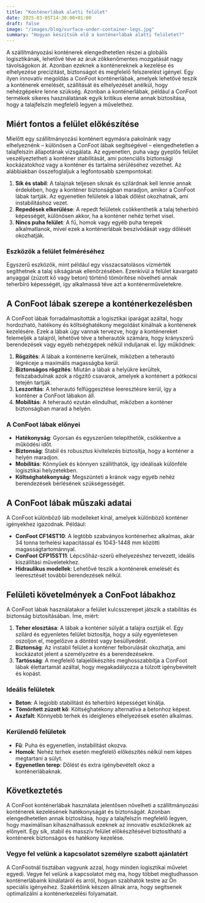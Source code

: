 ```yaml
---
title: "Konténerlábak alatti felület"
date: 2025-03-05T14:30:00+01:00
draft: false
image: "/images/blog/surface-under-container-legs.jpg"
summary: "Hogyan készítsük elő a konténerlábak alatti felületet?"
---
```


A szállítmányozási konténerek elengedhetetlen részei a globális logisztikának, lehetővé téve az áruk zökkenőmentes mozgatását nagy távolságokon át. Azonban ezeknek a konténereknek a kezelése és elhelyezése precizitást, biztonságot és megfelelő felszerelést igényel. Egy ilyen innovatív megoldás a ConFoot konténerlábak, amelyek lehetővé teszik a konténerek emelését, szállítását és elhelyezését anélkül, hogy nehézgépekre lenne szükség. Azonban a konténerlábak, például a ConFoot termékek sikeres használatának egyik kritikus eleme annak biztosítása, hogy a talajfelszín megfelelő legyen a művelethez.

## Miért fontos a felület előkészítése

Mielőtt egy szállítmányozási konténert egymásra pakolnánk vagy elhelyeznénk – különösen a ConFoot lábak segítségével – elengedhetetlen a talajfelszín állapotának vizsgálata. Az egyenetlen, puha vagy gyeplős felület veszélyeztetheti a konténer stabilitását, ami potenciális biztonsági kockázatokhoz vagy a konténer és tartalma sérüléséhez vezethet. Az alábbiakban összefoglaljuk a legfontosabb szempontokat:

1. **Sík és stabil**: A talajnak teljesen síknak és szilárdnak kell lennie annak érdekében, hogy a konténer biztonságban maradjon, amikor a ConFoot lábak tartják. Az egyenetlen felületek a lábak dőlést okozhatnak, ami instabilitáshoz vezet.
2. **Repedések elkerülése**: A repedt felületek csökkenthetik a talaj teherbíró képességét, különösen akkor, ha a konténer nehéz terhet visel.
3. **Nincs puha felület**: A fű, homok vagy egyéb puha terepek alkalmatlanok, mivel ezek a konténerlábak beszívódását vagy dőlését okozhatják.

### Eszközök a felület felméréséhez
Egyszerű eszközök, mint például egy visszacsatolásos vízmérték segíthetnek a talaj síkságának ellenőrzésében. Ezenkívül a felület kavargató anyaggal (zúzott kő vagy beton) történő tömörítése növelheti annak teherbíró képességét, így alkalmassá téve azt a konténerműveletekre.

## A ConFoot lábak szerepe a konténerkezelésben

A ConFoot lábak forradalmasították a logisztikai iparágat azáltal, hogy hordozható, hatékony és költséghatékony megoldást kínálnak a konténerek kezelésére. Ezek a lábak úgy vannak tervezve, hogy a konténereket felemeljék a talajról, lehetővé téve a teherautók számára, hogy krányszerű berendezések vagy egyéb nehézgépek nélkül induljanak el. Így működnek:

1. **Rögzítés**: A lábak a konténerre kerülnek, miközben a teherautó légréceje a maximális magasságba kerül.
2. **Biztonságos rögzítés**: Miután a lábak a helyükre kerültek, felszabadulnak azok a rögzítő csavarok, amelyek a konténert a pótkocsi tetején tartják.
3. **Leszorítás**: A teherautó felfüggesztése leeresztésre kerül, így a konténer a ConFoot lábakon áll.
4. **Mobilitás**: A teherautó ezután elindulhat, miközben a konténer biztonságban marad a helyén.

### A ConFoot lábak előnyei
- **Hatékonyság**: Gyorsan és egyszerűen telepíthetők, csökkentve a működési időt.
- **Biztonság**: Stabil és robusztus kivitelezés biztosítja, hogy a konténer a helyén maradjon.
- **Mobilitás**: Könnyűek és könnyen szállíthatók, így ideálisak különféle logisztikai helyzetekben.
- **Költséghatékonyság**: Megszünteti a kránok vagy egyéb nehéz berendezések bérlésének szükségességét.

## A ConFoot lábak műszaki adatai

A ConFoot különböző láb modelleket kínál, amelyek különböző konténer igényekhez igazodnak. Például:

- **ConFoot CF14ST10**: A legtöbb szabványos konténerhez alkalmas, akár 34 tonna terhelési kapacitással és 1043-1448 mm közötti magasságtartománnyal.
- **ConFoot CFP15ST11**: Lépcsőház-szerű elhelyezéshez tervezett, ideális kiszállítási műveletekhez.
- **Hidraulikus modellek**: Lehetővé teszik a konténerek emelését és leeresztését további berendezések nélkül.

## Felületi követelmények a ConFoot lábakhoz

A ConFoot lábak használatakor a felület kulcsszerepet játszik a stabilitás és biztonság biztosításában. Íme, miért:

1. **Teher elosztása**: A lábak a konténer súlyát a talajra osztják el. Egy szilárd és egyenletes felület biztosítja, hogy a súly egyenletesen oszoljon el, megelőzve a döntést vagy besüllyedést.
2. **Biztonság**: Az instabil felület a konténer felborulását okozhatja, ami kockázatot jelent a személyzetre és a berendezésekre.
3. **Tartósság**: A megfelelő talajelőkészítés meghosszabbítja a ConFoot lábak élettartamát azáltal, hogy megakadályozza a túlzott igénybevételt és kopást.

### Ideális felületek
- **Beton**: A legjobb stabilitást és teherbíró képességet kínálja.
- **Tömörített zúzott kő**: Költséghatékony alternatíva a betonhoz képest.
- **Aszfalt**: Könnyebb terhek és ideiglenes elhelyezések esetén alkalmas.

### Kerülendő felületek
- **Fű**: Puha és egyenetlen, instabilitást okozva.
- **Homok**: Nehéz terhek esetén megfelelő előkészítés nélkül nem képes megtartani a súlyt.
- **Egyenetlen terep**: Dőlést és extra igénybevételt okoz a konténerlábaknak.

## Következtetés

A ConFoot konténerlábak használata jelentősen növelheti a szállítmányozási konténerek kezelésének hatékonyságát és biztonságát. Azonban elengedhetetlen annak biztosítása, hogy a talajfelszín megfelelő legyen, hogy maximálisan kihasználhassuk ezeknek az innovatív eszközöknek az előnyeit. Egy sík, stabil és masszív felület előkészítésével biztosítható a konténerek biztonságos és hatékony kezelése.

### Vegye fel velünk a kapcsolatot személyre szabott ajánlatért
A ConFootnál tisztában vagyunk azzal, hogy minden logisztikai művelet egyedi. Vegye fel velünk a kapcsolatot még ma, hogy többet megtudhasson konténerlábaink kínálatáról és arról, hogyan szabhatók testre az Ön speciális igényeihez. Szakértőink készen állnak arra, hogy segítsenek optimalizálni a konténerkezelési folyamatait.